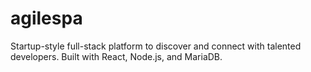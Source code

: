 # agilespa
Startup-style full-stack platform to discover and connect with talented developers. Built with React, Node.js, and MariaDB.
